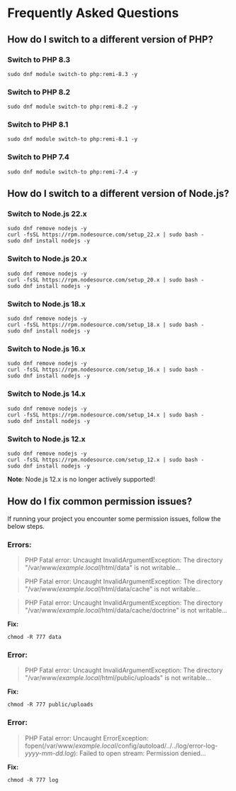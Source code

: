# Frequently Asked Questions


## How do I switch to a different version of PHP?

### Switch to PHP 8.3

    sudo dnf module switch-to php:remi-8.3 -y

### Switch to PHP 8.2

    sudo dnf module switch-to php:remi-8.2 -y

### Switch to PHP 8.1

    sudo dnf module switch-to php:remi-8.1 -y

### Switch to PHP 7.4

    sudo dnf module switch-to php:remi-7.4 -y


## How do I switch to a different version of Node.js?

### Switch to Node.js 22.x

    sudo dnf remove nodejs -y
    curl -fsSL https://rpm.nodesource.com/setup_22.x | sudo bash -
    sudo dnf install nodejs -y

### Switch to Node.js 20.x

    sudo dnf remove nodejs -y
    curl -fsSL https://rpm.nodesource.com/setup_20.x | sudo bash -
    sudo dnf install nodejs -y

### Switch to Node.js 18.x

    sudo dnf remove nodejs -y
    curl -fsSL https://rpm.nodesource.com/setup_18.x | sudo bash -
    sudo dnf install nodejs -y

### Switch to Node.js 16.x

    sudo dnf remove nodejs -y
    curl -fsSL https://rpm.nodesource.com/setup_16.x | sudo bash -
    sudo dnf install nodejs -y

### Switch to Node.js 14.x

    sudo dnf remove nodejs -y
    curl -fsSL https://rpm.nodesource.com/setup_14.x | sudo bash -
    sudo dnf install nodejs -y

### Switch to Node.js 12.x

    sudo dnf remove nodejs -y
    curl -fsSL https://rpm.nodesource.com/setup_12.x | sudo bash -
    sudo dnf install nodejs -y

**Note**: Node.js 12.x is no longer actively supported!


## How do I fix common permission issues?
If running your project you encounter some permission issues, follow the below steps.

### Errors:
> PHP Fatal error:  Uncaught InvalidArgumentException: The directory "/var/www/_example.local_/html/data" is not writable...

> PHP Fatal error:  Uncaught InvalidArgumentException: The directory "/var/www/_example.local_/html/data/cache" is not writable...

> PHP Fatal error:  Uncaught InvalidArgumentException: The directory "/var/www/_example.local_/html/data/cache/doctrine" is not writable...

**Fix:**

    chmod -R 777 data


### Error:
> PHP Fatal error:  Uncaught InvalidArgumentException: The directory "/var/www/_example.local_/html/public/uploads" is not writable...

**Fix:**

    chmod -R 777 public/uploads


### Error:
> PHP Fatal error:  Uncaught ErrorException: fopen(/var/www/_example.local_/config/autoload/../../log/error-log-_yyyy-mm-dd.log_): Failed to open stream: Permission denied...

**Fix:**

    chmod -R 777 log
